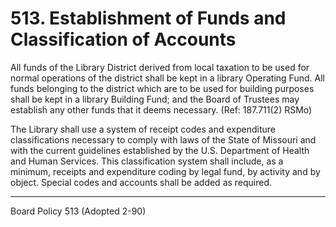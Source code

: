 # 513. Establishment of Funds and Classification of Accounts

All funds of the Library District derived from local taxation to be used for normal operations of the district shall be kept in a library Operating Fund. All funds belonging to the district which are to be used for building purposes shall be kept in a library Building Fund; and the Board of Trustees may establish any other funds that it deems necessary. (Ref: 187.711(2) RSMo)

The Library shall use a system of receipt codes and expenditure classifications necessary to comply with laws of the State of Missouri and with the current guidelines established by the U.S. Department of Health and Human Services. This classification system shall include, as a minimum, receipts and expenditure coding by legal fund, by activity and by object. Special codes and accounts shall be added as required.

---

Board Policy 513 (Adopted 2-90)
